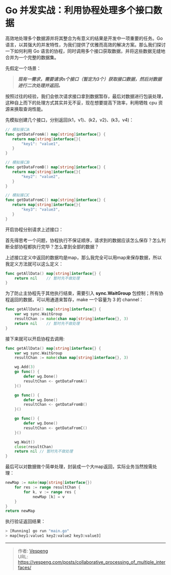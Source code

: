 # Go 并发实战：利用协程处理多个接口数据


高效地处理多个数据源并将其整合为有意义的结果是开发中一项重要的任务。Go 语言，以其强大的并发特性，为我们提供了优雅而高效的解决方案。那么我们探讨一下如何利用 Go 语言的协程，同时调用多个接口获取数据，并将这些数据无缝地合并为一个完整的数据集。
<!--more-->
先假定一个场景：

> _**现有一需求，需要请求n个接口（暂定为3个）获取接口数据，然后对数据进行二次处理并返回。**_

按照过往的经验，我们会依次请求接口拿到数据暂存，最后对数据进行包装处理，这种自上而下的处理方式其实并无不妥，现在想要提高下效率，利用牺牲 cpu 资源来换取查询性能。

先模拟创建几个接口，分别返回(k1，v1)、(k2，v2)、(k3，v4)：

```go {data-open=true}
// 模拟接口A
func getDataFromA() map[string]interface{} {
   return map[string]interface{}{
       "key1": "value1",
   }
}

// 模拟接口B
func getDataFromB() map[string]interface{} {
   return map[string]interface{}{
       "key2": "value2",
   }
}

// 模拟接口C
func getDataFromC() map[string]interface{} {
   return map[string]interface{}{
       "key3": "value3",
   }
}
```

开启协程分别请求上述接口：

首先得思考一个问题，协程执行不保证顺序，请求到的数据应该怎么保存？怎么判断全部协程都执行完毕？怎么拿到全部的数据？

上述接口定义中返回的数据均是map，那么我完全可以用map来保存数据，所以我定义方法就可以这么定义：

```go
func getAllData() map[string]interface{} {
	return nil    // 暂时先不做处理
}
```

为了防止主协程先于其他执行结束，需要引入 **sync.WaitGroup** 包控制；所有协程返回的数据，可以用通道来暂存，make 一个容量为 3 的 channel：

```go
func getAllData() map[string]interface{} {
    var wg sync.WaitGroup
    resultChan := make(chan map[string]interface{}, 3)
    return nil    // 暂时先不做处理
}
```

接下来就可以开启协程去调用:

```go {data-open=true}
func getAllData() map[string]interface{} {
    var wg sync.WaitGroup
    resultChan := make(chan map[string]interface{}, 3)

    wg.Add(3)
    go func() {
        defer wg.Done()
        resultChan <- getDataFromA()
    }()

    go func() {
        defer wg.Done()
        resultChan <- getDataFromB()
    }()

    go func() {
        defer wg.Done()
        resultChan <- getDataFromC()
    }()

    wg.Wait()
    close(resultChan)
    return nil // 暂时先不做处理
}
```

最后可以对数据做个简单处理，封装成一个大map返回，实际业务当然按需处理：

```go
newMap := make(map[string]interface{})
    for res := range resultChan {
        for k, v := range res {
            newMap [k] = v
    }
}
return newMap
```

执行验证返回结果：

```bash
> [Running] go run "main.go"
> map[key1:value1 key2:value2 key3:value3]
```


---

> 作者: [Vespeng](https://github.com/vespeng/)  
> URL: https://vespeng.com/posts/collaborative_processing_of_multiple_interfaces/  

